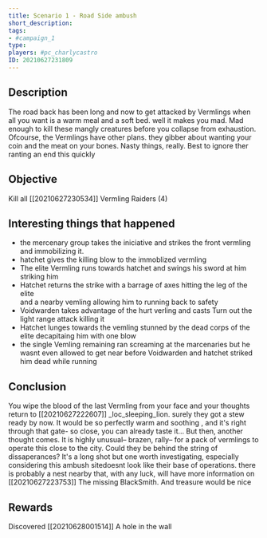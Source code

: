 ```yaml
---
title: Scenario 1 - Road Side ambush
short_description:
tags:
- #campaign_1
type: 
players: #pc_charlycastro
ID: 20210627231809
---
```


## Description

The road back has been long and now to get attacked by Vermlings when all you want is a warm meal and a soft
bed. well it makes you mad. Mad enough to kill these mangly creatures before you collapse from exhaustion.
Ofcourse, the Vermlings have other plans. they gibber about wanting your coin and the meat on your bones.
Nasty things, really. Best to ignore ther ranting an end this quickly

## Objective

Kill all [[20210627230534]] Vermling Raiders (4)

## Interesting things that happened

- the mercenary group takes the iniciative and strikes the front vermling and immobilizing it.
- hatchet gives the killing blow to the immoblized vermling
- The elite Vermling runs towards hatchet and swings his sword at  him striking him
- Hatchet returns the strike with  a barrage of axes hitting the leg of the elite  
  and a nearby vemling allowing him to  running back to safety
- Voidwarden takes advantage of the hurt verling and casts Turn out the light range attack killing it
- Hatchet lunges towards the vemling stunned by the dead corps of the elite decapitaing him with one blow
- the single Vemling remaining ran screaming at the marcenaries but he wasnt even allowed to get near before
  Voidwarden and hatchet striked him dead while running

## Conclusion

You wipe the blood of the last Vermling from your face and your thoughts return to [[20210627222607]]
_loc_sleeping_lion.  surely they got a stew ready by now. It would be so perfectly warm and soothing , and
it's right through that gate- so close, you can already taste it… But then, another thought comes. It is
highly unusual– brazen, rally– for a pack of vermlings to operate this close to the city. Could they be behind
the string of dissaperances? It's a long shot but one worth investigating, especially considering this ambush
sitedoesnt look like their base of operations. there is probably a nest nearby that, with any luck, will have
more information on [[20210627223753]] The missing BlackSmith. And treasure would be nice

## Rewards

Discovered [[20210628001514]] A hole in the wall
